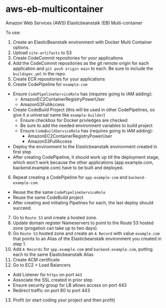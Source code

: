 # aws-eb-multicontainer
Amazon Web Services (AWS) Elasticbeanstalk  (EB) Multi-container 


To use:

1. Create an ElasticBeanstalk environment with Docker Multi Container options.
2. Upload `site-artifacts` to S3
3. Create CodeCommit repositories for your applications
4. Add the CodeCommit repositories as the git remote origin for each application and `git push origin main` to each. Be sure to include the `buildspec.yml` in the repo.
4. Create ECR repositories for your applications
5. Create CodePipeline for `example-com`
  - Ensure `CodePipelineServiceRole` has (requires going to IAM adding):
    - AmazonEC2ContainerRegistryPowerUser
    - AmazonS3FullAccess
  - Create CodeBuild Project (this will be used in other CodePipelines, so give it a universal name like `example-builder`)
    - Ensure checkbox for Docker privledges are checked
    - Be sure to add the needed environment variables to build project
    - Ensure `CodeBuildServiceRole` has (requires going to IAM adding):
      - AmazonEC2ContainerRegistryPowerUser
      - AmazonS3FullAccess 
  - Deploy the environment to the Elasticbeanstalk environment created in first step
  - After creating CodePipeline, it should work up till the deployment stage, which won't work because the other applications (app.example.com, backend.example.com) have to be built and deployed.
6. Repeat creating a CodePipeline for `app-example-com` and `backend-example-com`.
  - Reuse the the same `CodePipelineServiceRole`
  - Reuse the same CodeBuild project
  - After creating and initiating Pipelines for each, the last deploy should succeed.
7. Go to `Route 53` and create a hosted zone.
8. Update domain register Nameservers to point to the Route 53 hosted zone (progation can take up to two days).
9. Go `Route 53` hosted zone and create an `A Record` with value `example.com` that points to an Alias of the Elasticbeanstalk environment you created in step 1.
10. Add `A Records` for `app.example.com` and `backend.example.com`, putting each to the same Elasticbeanstalk Alias
11. Create ACM certificate
12. Go to EC2 > Load Balancers
  - Add Listener for `https` on port `443`
  - Associate the SSL created in prior step
  - Ensure security group for LB allows access on port 443
  - Redirect traffic on port 80 to port 443
13. Profit (or start coding your project and then profit)


